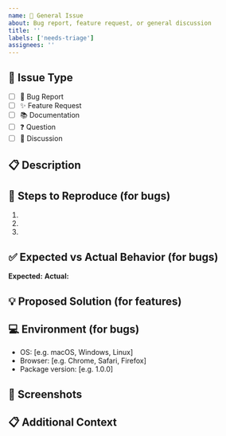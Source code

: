 ```yaml
---
name: 📝 General Issue
about: Bug report, feature request, or general discussion
title: ''
labels: ['needs-triage']
assignees: ''
---
```


## 🎯 Issue Type

- [ ] 🐛 Bug Report
- [ ] ✨ Feature Request
- [ ] 📚 Documentation
- [ ] ❓ Question
- [ ] 💭 Discussion

## 📋 Description

<!-- Clear description of the issue, feature, or question -->

## 🔄 Steps to Reproduce (for bugs)

1.
2.
3.

## ✅ Expected vs Actual Behavior (for bugs)

**Expected:**
**Actual:**

## 💡 Proposed Solution (for features)

<!-- Describe your feature idea -->

## 💻 Environment (for bugs)

- OS: [e.g. macOS, Windows, Linux]
- Browser: [e.g. Chrome, Safari, Firefox]
- Package version: [e.g. 1.0.0]

## 📸 Screenshots

<!-- Add screenshots if helpful -->

## 📋 Additional Context

<!-- Any other information that might be helpful -->
